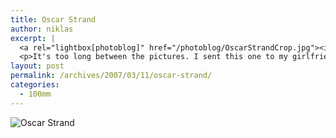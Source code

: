 ```yaml
---
title: Oscar Strand
author: niklas
excerpt: |
  <a rel="lightbox[photoblog]" href="/photoblog/OscarStrandCrop.jpg"><img src="/photoblog/OscarStrandCrop.thumb.jpg" alt="Oscar Strand" title="Oscar Strand"/></a>
  <p>It's too long between the pictures. I sent this one to my girlfriend tonight and thought I'd upload it as well. Sorry about email quality, but then again Oscar is such a great dog. :-) Shot with my 100mm macro lens (like all the best shots I have of him) at the beach in Hjerting</p>
layout: post
permalink: /archives/2007/03/11/oscar-strand/
categories:
  - 100mm
---
```

![Oscar Strand][1]

 [1]: /photoblog/OscarStrandCrop.jpg "Oscar Strand"